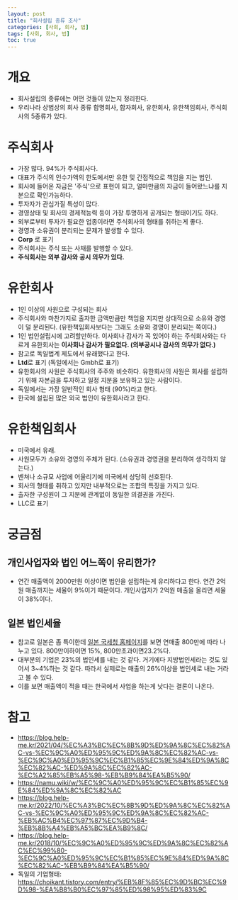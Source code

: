 ```yaml
---
layout: post
title: "회사설립 종류 조사"
categories: [사회, 회사, 법]
tags: [사회, 회사, 법]
toc: true
---
```



# 개요
- 회사설립의 종류에는 어떤 것들이 있는지 정리한다. 
- 우리나라 상법상의 회사 종류 합명회사, 합자회사, 유한회사, 유한책임회사, 주식회사의 5종류가 있다. 

# 주식회사
- 가장 많다. 94%가 주식회사다. 
- 대표가 주식의 인수가액의 한도에서만 유한 및 간접적으로 책임을 지는 법인.
- 회사에 들어온 자금은 '주식'으로 표현이 되고, 얼마만큼의 자금이 들어왔느냐를 지분으로 확인가능하다. 
- 투자자가 관심가질 특성이 많다. 
- 경영상태 및 회사의 경제적능력 등이 가장 투명하게 공개되는 형태이기도 하다. 
- 외부로부터 투자가 필요한 업종이라면 주식회사의 형태를 취하는게 좋다. 
- 경영과 소유권이 분리되는 문제가 발생할 수 있다. 
- **Corp** 로 표기
- 주식회사는 주식 또는 사채를 발행할 수 있다. 
- **주식회사는 외부 감사와 공시 의무가 있다.**

# 유한회사
- 1인 이상의 사원으로 구성되는 회사
- 주식회사와 마찬가지로 출자한 금액만큼만 책임을 지지만 상대적으로 소유와 경영이 덜 분리된다. (유한책임회사보다는 그래도 소유와 경영이 분리되는 쪽이다.)
- 1인 법인설립시에 고려할만하다. 이사회나 감사가 꼭 있어야 하는 주식회사와는 다르게 유한회사는 **이사회나 감사가 필요없다. (외부공시나 감사의 의무가 없다.)**
- 참고로 독일법계 제도에서 유래했다고 한다. 
- **Ltd**로 표기 (독일에서는 Gmbh로 표기)
- 유한회사의 사원은 주식회사의 주주와 비슷하다. 유한회사의 사원은 회사를 설립하기 위해 자본금을 투자하고 일정 지분을 보유하고 있는 사람이다.
- 독일에서는 가장 일반적인 회사 형태 (90%)라고 한다. 
- 한국에 설립된 많은 외국 법인이 유한회사라고 한다. 

# 유한책임회사
- 미국에서 유래. 
- 사원모두가 소유와 경영의 주체가 된다. (소유권과 경영권을 분리하여 생각하지 않는다.)
- 벤쳐나 소규모 사업에 어울리기에 미국에서 상당히 선호된다. 
- 회사의 형태를 취하고 있지만 내부적으로는 조합의 특징을 가지고 있다. 
- 출자한 구성원이 그 지분에 관계없이 동일한 의결권을 가진다. 
- LLC로 표기 

# 궁금점
## 개인사업자와 법인 어느쪽이 유리한가?
- 연간 매출액이 2000만원 이상이면 법인을 설립하는게 유리하다고 한다. 연간 2억원 매출까지는 세율이 9%이기 때문이다. 개인사업자가 2억원 매출을 올리면 세율이 38%이다.

## 일본 법인세율
- 참고로 일본은 좀 특이한데 [일본 국세청 홈페이지](https://www.nta.go.jp/taxes/shiraberu/taxanswer/hojin/5759.htm)를 보면 연매출 800만에 따라 나누고 있다. 800만이하이면 15%, 800만초과이면23.2%다.
- 대부분의 기업은 23%의 법인세를 내는 것 같다. 거기에다 지방법인세라는 것도 있어서 3~4%하는 것 같다. 따라서 실제로는 매출의 26%이상을 법인세로 내는 거라고 볼 수 있다. 
- 이를 보면 매출액이 적을 때는 한국에서 사업을 하는게 낫다는 결론이 나온다. 

# 참고 
- https://blog.help-me.kr/2021/04/%EC%A3%BC%EC%8B%9D%ED%9A%8C%EC%82%AC-vs-%EC%9C%A0%ED%95%9C%ED%9A%8C%EC%82%AC-vs-%EC%9C%A0%ED%95%9C%EC%B1%85%EC%9E%84%ED%9A%8C%EC%82%AC-%ED%9A%8C%EC%82%AC-%EC%A2%85%EB%A5%98-%EB%B9%84%EA%B5%90/
- https://namu.wiki/w/%EC%9C%A0%ED%95%9C%EC%B1%85%EC%9E%84%ED%9A%8C%EC%82%AC
- https://blog.help-me.kr/2022/10/%EC%A3%BC%EC%8B%9D%ED%9A%8C%EC%82%AC-vs-%EC%9C%A0%ED%95%9C%ED%9A%8C%EC%82%AC-%EB%AC%B4%EC%97%87%EC%9D%B4-%EB%8B%A4%EB%A5%BC%EA%B9%8C/
- https://blog.help-me.kr/2018/10/%EC%9C%A0%ED%95%9C%ED%9A%8C%EC%82%AC%EC%99%80-%EC%9C%A0%ED%95%9C%EC%B1%85%EC%9E%84%ED%9A%8C%EC%82%AC-%EB%B9%84%EA%B5%90/
- 독일의 기업형태: https://choikant.tistory.com/entry/%EB%8F%85%EC%9D%BC%EC%9D%98-%EA%B8%B0%EC%97%85%ED%98%95%ED%83%9C